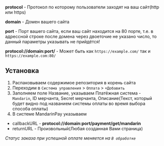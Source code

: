 **protocol** - Протокол по которому пользователи заходят на ваш сайт(http или https)

**domain** - Домен вашего сайта

**port** - Порт вашего сайта, если ваш сайт находится на 80 порте, т.е. в адрессной строке после домена через двоеточие не указано число, то данный параметры указывать не прийдётся!

**protocol://domain:port/** - Может быть как `https://example.com/` так и `https://example.com:80/`

## Установка

1. Распаковываем содержимое репозитория в корень сайта
2. Переходим в `Система управления` > `Оплата` > `+Добавить`
3. Заполняем поле Название, указываем Платёжная система - `Mandarin`, ID мерчанта, Secret мерчанта, Описание(Текст, который будет видно под названием системы оплаты во время выбора способа оплаты)
4. В системе MandarinPay указываем
- callbackURL - **protocol://domain:port/payment/get/mandarin**
- returnURL - Произвольный(Любая созданная Вами страница)

*Статус заказа при успешной оплате меняется на `В обработке`*
